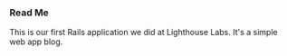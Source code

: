 ### Read Me

This is our first Rails application we did at Lighthouse Labs. It's a simple web app blog. 

